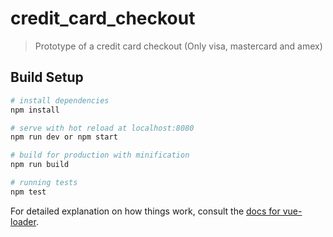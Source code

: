 # credit_card_checkout

> Prototype of a credit card checkout (Only visa, mastercard and amex)

## Build Setup

``` bash
# install dependencies
npm install

# serve with hot reload at localhost:8080
npm run dev or npm start

# build for production with minification
npm run build

# running tests
npm test
```

For detailed explanation on how things work, consult the [docs for vue-loader](http://vuejs.github.io/vue-loader).
